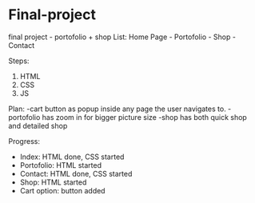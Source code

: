 # Final-project
final project -  portofolio + shop
List: 
Home Page - Portofolio - Shop - Contact

Steps:
1. HTML
2. CSS
3. JS

Plan: 
-cart button as popup inside any page the user navigates to.
-portofolio has zoom in for bigger picture size
-shop has both quick shop and detailed shop

Progress: 
- Index: HTML done, CSS started
- Portofolio: HTML started
- Contact: HTML done, CSS started
- Shop: HTML started
- Cart option: button added